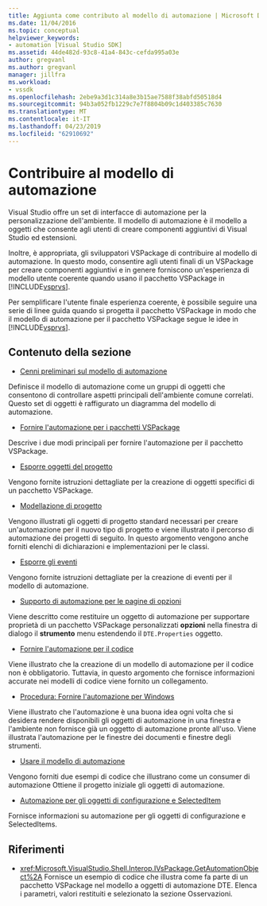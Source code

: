 ```yaml
---
title: Aggiunta come contributo al modello di automazione | Microsoft Docs
ms.date: 11/04/2016
ms.topic: conceptual
helpviewer_keywords:
- automation [Visual Studio SDK]
ms.assetid: 44de482d-93c8-41a4-843c-cefda995a03e
author: gregvanl
ms.author: gregvanl
manager: jillfra
ms.workload:
- vssdk
ms.openlocfilehash: 2ebe9a3d1c314a8e3b15ae7588f38abfd50518d4
ms.sourcegitcommit: 94b3a052fb1229c7e7f8804b09c1d403385c7630
ms.translationtype: MT
ms.contentlocale: it-IT
ms.lasthandoff: 04/23/2019
ms.locfileid: "62910692"
---
```

# <a name="contribute-to-the-automation-model"></a>Contribuire al modello di automazione
Visual Studio offre un set di interfacce di automazione per la personalizzazione dell'ambiente. Il modello di automazione è il modello a oggetti che consente agli utenti di creare componenti aggiuntivi di Visual Studio ed estensioni.

 Inoltre, è appropriata, gli sviluppatori VSPackage di contribuire al modello di automazione. In questo modo, consentire agli utenti finali di un VSPackage per creare componenti aggiuntivi e in genere forniscono un'esperienza di modello utente coerente quando usano il pacchetto VSPackage in [!INCLUDE[vsprvs](../../code-quality/includes/vsprvs_md.md)].

 Per semplificare l'utente finale esperienza coerente, è possibile seguire una serie di linee guida quando si progetta il pacchetto VSPackage in modo che il modello di automazione per il pacchetto VSPackage segue le idee in [!INCLUDE[vsprvs](../../code-quality/includes/vsprvs_md.md)].

## <a name="in-this-section"></a>Contenuto della sezione
- [Cenni preliminari sul modello di automazione](../../extensibility/internals/automation-model-overview.md)

 Definisce il modello di automazione come un gruppi di oggetti che consentono di controllare aspetti principali dell'ambiente comune correlati. Questo set di oggetti è raffigurato un diagramma del modello di automazione.

- [Fornire l'automazione per i pacchetti VSPackage](../../extensibility/internals/providing-automation-for-vspackages.md)

 Descrive i due modi principali per fornire l'automazione per il pacchetto VSPackage.

- [Esporre oggetti del progetto](../../extensibility/internals/exposing-project-objects.md)

 Vengono fornite istruzioni dettagliate per la creazione di oggetti specifici di un pacchetto VSPackage.

- [Modellazione di progetto](../../extensibility/internals/project-modeling.md)

 Vengono illustrati gli oggetti di progetto standard necessari per creare un'automazione per il nuovo tipo di progetto e viene illustrato il percorso di automazione dei progetti di seguito. In questo argomento vengono anche forniti elenchi di dichiarazioni e implementazioni per le classi.

- [Esporre gli eventi](../../extensibility/internals/exposing-events-in-the-visual-studio-sdk.md)

 Vengono fornite istruzioni dettagliate per la creazione di eventi per il modello di automazione.

- [Supporto di automazione per le pagine di opzioni](../../extensibility/internals/automation-support-for-options-pages.md)

 Viene descritto come restituire un oggetto di automazione per supportare proprietà di un pacchetto VSPackage personalizzati **opzioni** nella finestra di dialogo il **strumento** menu estendendo il `DTE.Properties` oggetto.

- [Fornire l'automazione per il codice](../../extensibility/internals/providing-automation-for-code.md)

 Viene illustrato che la creazione di un modello di automazione per il codice non è obbligatorio. Tuttavia, in questo argomento che fornisce informazioni accurate nei modelli di codice viene fornito un collegamento.

- [Procedura: Fornire l'automazione per Windows](../../extensibility/internals/how-to-provide-automation-for-windows.md)

 Viene illustrato che l'automazione è una buona idea ogni volta che si desidera rendere disponibili gli oggetti di automazione in una finestra e l'ambiente non fornisce già un oggetto di automazione pronte all'uso. Viene illustrata l'automazione per le finestre dei documenti e finestre degli strumenti.

- [Usare il modello di automazione](../../extensibility/internals/using-the-automation-model.md)

 Vengono forniti due esempi di codice che illustrano come un consumer di automazione Ottiene il progetto iniziale gli oggetti di automazione.

- [Automazione per gli oggetti di configurazione e SelectedItem](../../extensibility/internals/automation-for-configuration-and-selecteditem-objects.md)

 Fornisce informazioni su automazione per gli oggetti di configurazione e SelectedItems.

## <a name="reference"></a>Riferimenti
- <xref:Microsoft.VisualStudio.Shell.Interop.IVsPackage.GetAutomationObject%2A> Fornisce un esempio di codice che illustra come fa parte di un pacchetto VSPackage nel modello a oggetti di automazione DTE. Elenca i parametri, valori restituiti e selezionato la sezione Osservazioni.

